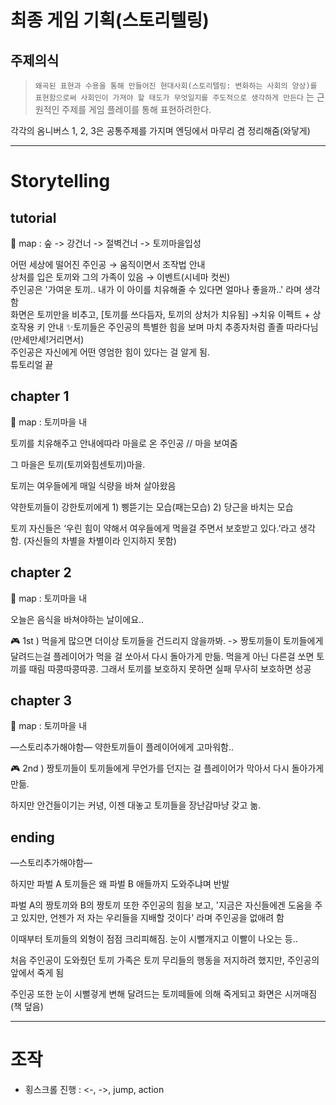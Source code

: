 # 최종 게임 기획(스토리텔링)

## 주제의식

> `왜곡된 표현과 수용을 통해 만들어진 현대사회(스토리텔링: 변화하는 사회의 양상)를 표현함으로써 사회인이 가져야 할 태도가 무엇일지를 주도적으로 생각하게 만든다` 는 근원적인 주제를 게임 플레이를 통해 표현하려한다.

각각의 옴니버스 1, 2, 3은 공통주제를 가지며 엔딩에서 마무리 겸 정리해줌(와닿게)

---

# Storytelling

## tutorial

🏁 map : 숲 -> 강건너 -> 절벽건너 -> 토끼마을입성

어떤 세상에 떨어진 주인공 → 움직이면서 조작법 안내  
상처를 입은 토끼와 그의 가족이 있음 → 이벤트(시네마 컷씬)  
주인공은 '가여운 토끼.. 내가 이 아이를 치유해줄 수 있다면 얼마나 좋을까..' 라며 생각함  
화면은 토끼만을 비추고, [토끼를 쓰다듬자, 토끼의 상처가 치유됨]
→치유 이펙트 + 상호작용 키 안내
✨토끼들은 주인공의 특별한 힘을 보며 마치 추종자처럼 졸졸 따라다님 (만세만세!거리면서)  
주인공은 자신에게 어떤 영엄한 힘이 있다는 걸 알게 됨.  
튜토리얼 끝

## chapter 1

🏁 map : 토끼마을 내

토끼를 치유해주고 안내에따라 마을로 온 주인공 // 마을 보여줌

그 마을은 토끼(토끼와힘센토끼)마을.

토끼는 여우들에게 매일 식량을 바쳐 살아왔음

약한토끼들이 강한토끼에게 1) 삥뜯기는 모습(패는모습) 2) 당근을 바치는 모습

토끼 자신들은 ‘우린 힘이 약해서 여우들에게 먹을걸 주면서 보호받고 있다.’라고 생각함. (자신들의 차별을 차별이라 인지하지 못함)

## chapter 2

🏁 map : 토끼마을 내

오늘은 음식을 바쳐야하는 날이에요..

🎮 1st ) 먹을게 많으면 더이상 토끼들을 건드리지 않을까봐. -> 짱토끼들이 토끼들에게 달려드는걸 플레이어가 먹을 걸 쏘아서 다시 돌아가게 만듦. 먹을게 아닌 다른걸 쏘면 토끼를 때림 따콩따콩따콩. 그래서 토끼를 보호하지 못하면 실패 무사히 보호하면 성공


## chapter 3

🏁 map : 토끼마을 내

—스토리추가해야함— 약한토끼들이 플레이어에게 고마워함..

🎮 2nd ) 짱토끼들이 토끼들에게 무언가를 던지는 걸 플레이어가 막아서 다시 돌아가게 만듦.

하지만 안건들이기는 커녕, 이젠 대놓고 토끼들을 장난감마냥 갖고 놂.

## ending

—스토리추가해야함—

하지만 파벌 A 토끼들은 왜 파벌 B 애들까지 도와주냐며 반발

파벌 A의 짱토끼와 B의 짱토끼 또한 주인공의 힘을 보고, '지금은 자신들에겐 도움을 주고 있지만, 언젠가 저 자는 우리들을 지배할 것이다' 라며 주인공을 없애려 함

이때부터 토끼들의 외형이 점점 크리피해짐. 눈이 시뻘개지고 이빨이 나오는 등..

처음 주인공이 도와줬던 토끼 가족은 토끼 무리들의 행동을 저지하려 했지만, 주인공의 앞에서 죽게 됨

주인공 또한 눈이 시뻘겋게 변해 달려드는 토끼떼들에 의해 죽게되고 화면은 시꺼매짐(책 덮음)

---

# 조작

-   횡스크롤 진행 : <-, ->, jump, action
